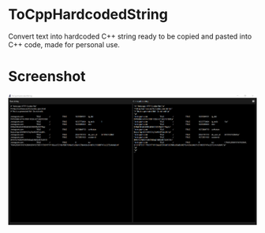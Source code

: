 # ToCppHardcodedString
Convert text into hardcoded C++ string ready to be copied and pasted into C++ code, made for personal use.

# Screenshot
<img src="https://github.com/hbtalha/ToCppHardcodedString/blob/main/screenshot/screenshot.png" width="1280"/>
